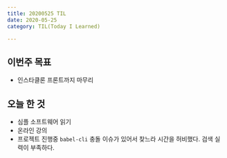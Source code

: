 ```yaml
---
title: 20200525 TIL
date: 2020-05-25
category: TIL(Today I Learned)

---
```


## 이번주 목표

- 인스타클론 프론트까지 마무리

## 오늘 한 것

- 심플 소프트웨어 읽기
- 온라인 강의 
- 프로젝트 진행중 `babel-cli` 충돌 이슈가 있어서 찾느라 시간을 허비했다.
  검색 실력이 부족하다.


  



